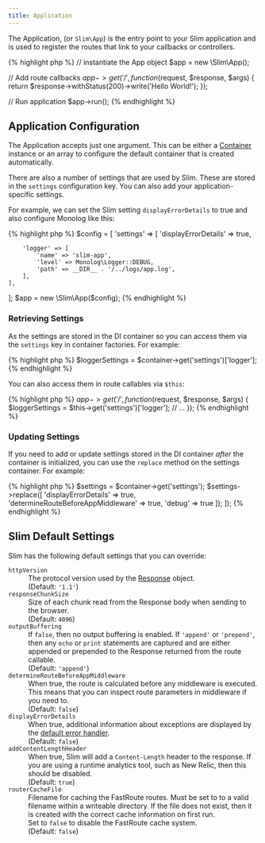 ```yaml
---
title: Application
---
```


The Application, (or `Slim\App`) is the entry point to your Slim application and is used to register the routes that link to your callbacks or controllers.

{% highlight php %}
// instantiate the App object
$app = new \Slim\App();

// Add route callbacks
$app->get('/', function ($request, $response, $args) {
    return $response->withStatus(200)->write('Hello World!');
});

// Run application
$app->run();
{% endhighlight %}

## Application Configuration

The Application accepts just one argument. This can be either a [Container](/docs/concepts/di.html) instance or
an array to configure the default container that is created automatically.

There are also a number of settings that are used by Slim. These are stored in the `settings`
configuration key. You can also add your application-specific settings.

For example, we can set the Slim setting `displayErrorDetails` to true and also configure
Monolog like this:

{% highlight php %}
$config = [
    'settings' => [
        'displayErrorDetails' => true,

        'logger' => [
            'name' => 'slim-app',
            'level' => Monolog\Logger::DEBUG,
            'path' => __DIR__ . '/../logs/app.log',
        ],
    ],
];
$app = new \Slim\App($config);
{% endhighlight %}


### Retrieving Settings

As the settings are stored in the DI container so you can access them via the `settings` key in container factories. For example:

{% highlight php %}
$loggerSettings = $container->get('settings')['logger'];
{% endhighlight %}

You can also access them in route callables via `$this`:

{% highlight php %}
$app->get('/', function ($request, $response, $args) {
    $loggerSettings = $this->get('settings')['logger'];
    // ...
});
{% endhighlight %}

### Updating Settings

If you need to add or update settings stored in the DI container *after* the container is initialized,
you can use the `replace` method on the settings container. For example:

{% highlight php %}
$settings = $container->get('settings');
$settings->replace([
        'displayErrorDetails' => true,
        'determineRouteBeforeAppMiddleware' => true,
        'debug' => true
    ]);
]);
{% endhighlight %}

## Slim Default Settings

Slim has the following default settings that you can override:

<dl>
<dt><code>httpVersion</code></dt>
    <dd>The protocol version used by the <a href="/docs/objects/response.html">Response</a>
        object.
        <br>(Default: <code>'1.1'</code>)</dd>
<dt><code>responseChunkSize</code></dt>
    <dd>Size of each chunk read from the Response body when sending to the
        browser.
        <br>(Default: <code>4096</code>)</dd>
<dt><code>outputBuffering</code></dt>
    <dd>If <code>false</code>, then no output buffering is enabled. If <code>'append'</code>
        or <code>'prepend'</code>, then any <code>echo</code> or <code>print</code>
        statements are captured and are either appended or prepended to the Response
        returned from the route callable.
        <br>(Default: <code>'append'</code>)</dd>
<dt><code>determineRouteBeforeAppMiddleware</code></dt>
    <dd>When true, the route is calculated before any middleware is executed. This
    means that you can inspect route parameters in middleware if you need to.
    <br>(Default: <code>false</code>)</dd>
<dt><code>displayErrorDetails</code></dt>
    <dd>When true, additional information about exceptions are displayed by the
    <a href="/docs/handlers/error.html">default error handler</a>.
    <br>(Default: <code>false</code>)</dd>
<dt><code>addContentLengthHeader</code></dt>
    <dd>When true, Slim will add a <code>Content-Length</code> header to the response.
    If you are using a runtime analytics tool, such as New Relic, then this should be disabled.
    <br>(Default: <code>true</code>)</dd>
<dt><code>routerCacheFile</code></dt>
    <dd>Filename for caching the FastRoute routes. Must be set to to a valid filename within
    a writeable directory. If the file does not exist, then it is created with the correct cache
    information on first run.<br>
    Set to <code>false</code> to disable the FastRoute cache system.
    <br>(Default: <code>false</code>)</dd>
</dl>
